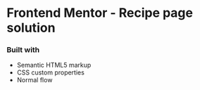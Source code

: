 # Frontend Mentor - Recipe page solution

### Built with

- Semantic HTML5 markup
- CSS custom properties
- Normal flow
